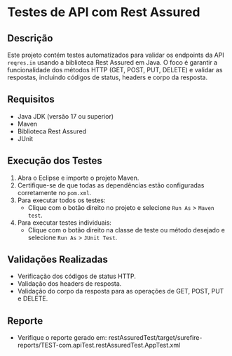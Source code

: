 # Testes de API com Rest Assured

## Descrição

Este projeto contém testes automatizados para validar os endpoints da API `reqres.in` usando a biblioteca Rest Assured em Java. O foco é garantir a funcionalidade dos métodos HTTP (GET, POST, PUT, DELETE) e validar as respostas, incluindo códigos de status, headers e corpo da resposta.

## Requisitos

- Java JDK (versão 17 ou superior)
- Maven
- Biblioteca Rest Assured
- JUnit

## Execução dos Testes

1. Abra o Eclipse e importe o projeto Maven.
2. Certifique-se de que todas as dependências estão configuradas corretamente no `pom.xml`.
3. Para executar todos os testes:
   - Clique com o botão direito no projeto e selecione `Run As` > `Maven test`.
4. Para executar testes individuais:
   - Clique com o botão direito na classe de teste ou método desejado e selecione `Run As` > `JUnit Test`.

## Validações Realizadas

- Verificação dos códigos de status HTTP.
- Validação dos headers de resposta.
- Validação do corpo da resposta para as operações de GET, POST, PUT e DELETE.

## Reporte

- Verifique o reporte gerado em: restAssuredTest/target/surefire-reports/TEST-com.apiTest.restAssuredTest.AppTest.xml